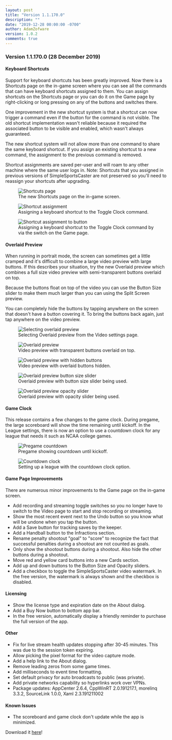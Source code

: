 ```yaml
---
layout: post
title: "Version 1.1.170.0"
description: ""
date: "2019-12-28 00:00:00 -0700"
author: AdamZofware
version: 1.0.2
comments: true
---
```


### Version 1.1.170.0 (28 December 2019)

#### Keyboard Shortcuts

Support for keyboard shortcuts has been greatly improved. Now there is a Shortcuts page on the in-game screen where you can see all the commands that can have keyboard shortcuts assigned to them. You can assign shortcuts on the Shortcuts page or you can do it on the Game page by right-clicking or long pressing on any of the buttons and switches there.

One improvement in the new shortcut system is that a shortcut can now trigger a command even if the button for the command is not visible. The old shortcut implementation wasn't reliable because it required the associated button to be visible and enabled, which wasn't always guaranteed.

The new shortcut system will not allow more than one command to share the same keyboard shortcut. If you assign an existing shortcut to a new command, the assignment to the previous command is removed.

Shortcut assignments are saved per-user and will roam to any other machine where the same user logs in. Note: Shortcuts that you assigned in previous versions of SimpleSportsCaster are not preserved so you'll need to reassign your shortcuts after upgrading.

<figure>
  <img src="{{site.url}}/assets/posts/shortcuts-panel-1.png" alt="Shortcuts page"/>
  <figcaption>The new Shortcuts page on the in-game screen.</figcaption>
</figure>

<figure>
  <img src="{{site.url}}/assets/posts/shortcuts-panel-2.png" alt="Shortcut assignment"/>
  <figcaption>Assigning a keyboard shortcut to the Toggle Clock command.</figcaption>
</figure>

<figure>
  <img src="{{site.url}}/assets/posts/shortcut-assignment-to-button.png" alt="Shortcut assignment to button"/>
  <figcaption>Assigning a keyboard shortcut to the Toggle Clock command by via the switch on the Game page.</figcaption>
</figure>

#### Overlaid Preview
When running in portrait mode, the screen can sometimes get a little cramped and it's difficult to combine a large video preview with large buttons. If this describes your situation, try the new Overlaid preview which combines a full size video preview with semi-transparent buttons overlaid on top.

Because the buttons float on top of the video you can use the Button Size slider to make them much larger than you can using the Split Screen preview.

You can completely hide the buttons by tapping anywhere on the screen that doesn't have a button covering it. To bring the buttons back again, just tap anywhere on the video preview.

<figure>
  <img src="{{site.url}}/assets/posts/selecting-overlaid-preview.png" alt="Selecting overlaid preview"/>
  <figcaption>Selecting Overlaid preview from the Video settings page.</figcaption>
</figure>

<figure>
  <img src="{{site.url}}/assets/posts/overlaid-preview-1.png" alt="Overlaid preview"/>
  <figcaption>Video preview with transparent buttons overlaid on top.</figcaption>
</figure>

<figure>
  <img src="{{site.url}}/assets/posts/overlaid-preview-2.png" alt="Overlaid preview with hidden buttons"/>
  <figcaption>Video preview with overlaid buttons hidden.</figcaption>
</figure>

<figure>
  <img src="{{site.url}}/assets/posts/overlaid-preview-button-size.png" alt="Overlaid preview button size slider"/>
  <figcaption>Overlaid preview with button size slider being used.</figcaption>
</figure>

<figure>
  <img src="{{site.url}}/assets/posts/overlaid-preview-opacity.png" alt="Overlaid preview opacity slider"/>
  <figcaption>Overlaid preview with opacity slider being used.</figcaption>
</figure>

#### Game Clock
This release contains a few changes to the game clock. During pregame, the large scoreboard will show the time remaining until kickoff. In the League settings, there is now an option to use a countdown clock for any league that needs it such as NCAA college games.

<figure>
  <img src="{{site.url}}/assets/posts/pregame-countdown.png" alt="Pregame countdown"/>
  <figcaption>Pregame showing countdown until kickoff.</figcaption>
</figure>

<figure>
  <img src="{{site.url}}/assets/posts/countdown-clock-1.png" alt="Countdown clock"/>
  <figcaption>Setting up a league with the countdown clock option.</figcaption>
</figure>

#### Game Page Improvements
There are numerous minor improvements to the Game page on the in-game screen.
* Add recording and streaming toggle switches so you no longer have to switch to the Video page to start and stop recording or streaming.
* Show the most recent event next to the Undo button so you know what will be undone when you tap the button.
* Add a Save button for tracking saves by the keeper. 
* Add a Handball button to the Infractions section.
* Rename penalty shootout "goal" to "score" to recognize the fact that successful penalties during a shootout are not counted as goals.
* Only show the shootout buttons during a shootout. Also hide the other buttons during a shootout.
* Move red and yellow card buttons into a new Cards section.
* Add up and down buttons to the Button Size and Opacity sliders.
* Add a checkbox to toggle the SimpleSportsCaster video watermark. In the free version, the watermark is always shown and the checkbox is disabled.
 
#### Licensing
* Show the license type and expiration date on the About dialog.
* Add a Buy Now button to bottom app bar.
* In the free version, automatically display a friendly reminder to purchase the full version of the app.

#### Other
* Fix for live stream health updates stopping after 30-45 minutes. This was due to the session token expiring.
* Allow picking the pixel format for the video capture mode.
* Add a help link to the About dialog.
* Remove leading zeros from some game times.
* Add milliseconds to event time formatting.
* Set default privacy for auto broadcasts to public (was private).
* Add private networks capability so hyperlinks work over VPNs.
* Package updates: AppCenter 2.6.4, CppWinRT 2.0.191217.1, morelinq 3.3.2, SourceLink 1.0.0, Xaml 2.3.191211002

#### Known Issues
* The scoreboard and game clock don't update while the app is minimized.

Download it [here](https://www.microsoft.com/store/apps/9NRQMTPGS298?cid=sscdotcom)!


